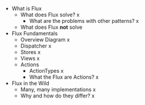 - What is Flux
    - What does Flux solve? x
        - What are the problems with other patterns? x
    - What does Flux **not** solve
- Flux Fundamentals
    - Overview Diagram x
    - Dispatcher x
    - Stores x
    - Views x
    - Actions
        - ActionTypes x
        - What the Flux are Actions? x
- Flux in the Wild
    - Many, many implementations x
    - Why and how do they differ? x
